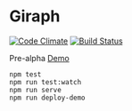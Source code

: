 # Giraph
[![Code Climate](https://codeclimate.com/github/mikeyhogarth/brambl/badges/gpa.svg)](https://codeclimate.com/github/mikeyhogarth/brambl)
[![Build Status](https://travis-ci.org/mikeyhogarth/brambl.svg?branch=master)](https://travis-ci.org/mikeyhogarth/brambl)

Pre-alpha
[Demo](https://mikeyhogarth.github.io/brambl/)
```
npm test
npm run test:watch
npm run serve
npm run deploy-demo
```
